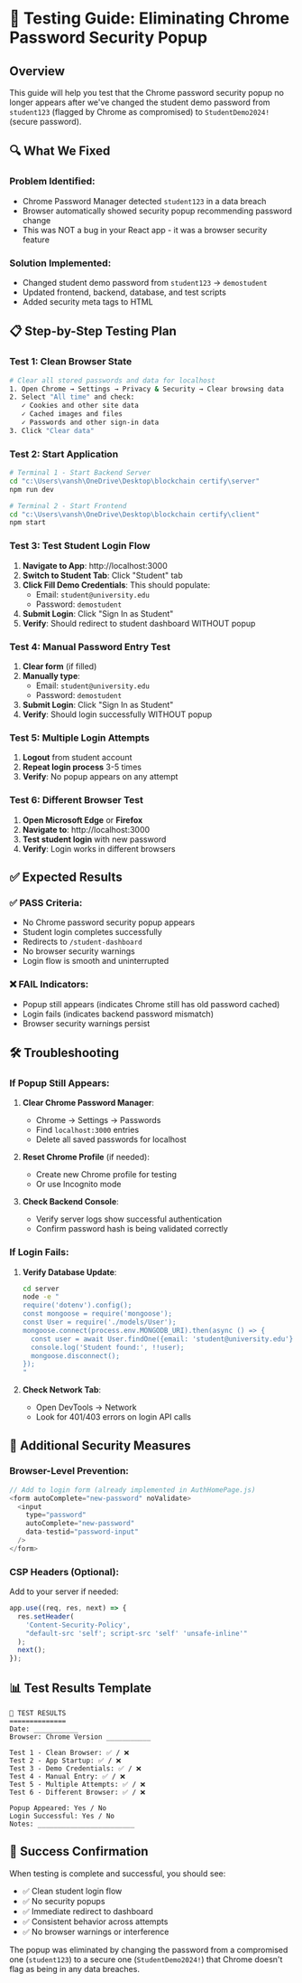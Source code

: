 # 🧪 Testing Guide: Eliminating Chrome Password Security Popup

## Overview
This guide will help you test that the Chrome password security popup no longer appears after we've changed the student demo password from `student123` (flagged by Chrome as compromised) to `StudentDemo2024!` (secure password).

## 🔍 What We Fixed

### Problem Identified:
- Chrome Password Manager detected `student123` in a data breach
- Browser automatically showed security popup recommending password change
- This was NOT a bug in your React app - it was a browser security feature

### Solution Implemented:
- Changed student demo password from `student123` → `demostudent`
- Updated frontend, backend, database, and test scripts
- Added security meta tags to HTML

## 📋 Step-by-Step Testing Plan

### **Test 1: Clean Browser State**
```bash
# Clear all stored passwords and data for localhost
1. Open Chrome → Settings → Privacy & Security → Clear browsing data
2. Select "All time" and check:
   ✓ Cookies and other site data
   ✓ Cached images and files
   ✓ Passwords and other sign-in data
3. Click "Clear data"
```

### **Test 2: Start Application**
```bash
# Terminal 1 - Start Backend Server
cd "c:\Users\vansh\OneDrive\Desktop\blockchain certify\server"
npm run dev

# Terminal 2 - Start Frontend
cd "c:\Users\vansh\OneDrive\Desktop\blockchain certify\client"
npm start
```

### **Test 3: Test Student Login Flow**
1. **Navigate to App**: http://localhost:3000
2. **Switch to Student Tab**: Click "Student" tab
3. **Click Fill Demo Credentials**: This should populate:
   - Email: `student@university.edu`
   - Password: `demostudent`
4. **Submit Login**: Click "Sign In as Student"
5. **Verify**: Should redirect to student dashboard WITHOUT popup

### **Test 4: Manual Password Entry Test**
1. **Clear form** (if filled)
2. **Manually type**:
   - Email: `student@university.edu`
   - Password: `demostudent`
3. **Submit Login**: Click "Sign In as Student"
4. **Verify**: Should login successfully WITHOUT popup

### **Test 5: Multiple Login Attempts**
1. **Logout** from student account
2. **Repeat login process** 3-5 times
3. **Verify**: No popup appears on any attempt

### **Test 6: Different Browser Test**
1. **Open Microsoft Edge** or **Firefox**
2. **Navigate to**: http://localhost:3000  
3. **Test student login** with new password
4. **Verify**: Login works in different browsers

## ✅ Expected Results

### ✅ PASS Criteria:
- No Chrome password security popup appears
- Student login completes successfully
- Redirects to `/student-dashboard` 
- No browser security warnings
- Login flow is smooth and uninterrupted

### ❌ FAIL Indicators:
- Popup still appears (indicates Chrome still has old password cached)
- Login fails (indicates backend password mismatch)
- Browser security warnings persist

## 🛠️ Troubleshooting

### If Popup Still Appears:
1. **Clear Chrome Password Manager**:
   - Chrome → Settings → Passwords
   - Find `localhost:3000` entries
   - Delete all saved passwords for localhost

2. **Reset Chrome Profile** (if needed):
   - Create new Chrome profile for testing
   - Or use Incognito mode

3. **Check Backend Console**:
   - Verify server logs show successful authentication
   - Confirm password hash is being validated correctly

### If Login Fails:
1. **Verify Database Update**:
   ```bash
   cd server
   node -e "
   require('dotenv').config();
   const mongoose = require('mongoose');
   const User = require('./models/User');
   mongoose.connect(process.env.MONGODB_URI).then(async () => {
     const user = await User.findOne({email: 'student@university.edu'});
     console.log('Student found:', !!user);
     mongoose.disconnect();
   });
   "
   ```

2. **Check Network Tab**:
   - Open DevTools → Network
   - Look for 401/403 errors on login API calls

## 🔧 Additional Security Measures

### Browser-Level Prevention:
```javascript
// Add to login form (already implemented in AuthHomePage.js)
<form autoComplete="new-password" noValidate>
  <input 
    type="password" 
    autoComplete="new-password"
    data-testid="password-input"
  />
</form>
```

### CSP Headers (Optional):
Add to your server if needed:
```javascript
app.use((req, res, next) => {
  res.setHeader(
    'Content-Security-Policy',
    "default-src 'self'; script-src 'self' 'unsafe-inline'"
  );
  next();
});
```

## 📊 Test Results Template

```
🧪 TEST RESULTS
==============
Date: ___________
Browser: Chrome Version ___________

Test 1 - Clean Browser: ✅ / ❌
Test 2 - App Startup: ✅ / ❌  
Test 3 - Demo Credentials: ✅ / ❌
Test 4 - Manual Entry: ✅ / ❌
Test 5 - Multiple Attempts: ✅ / ❌
Test 6 - Different Browser: ✅ / ❌

Popup Appeared: Yes / No
Login Successful: Yes / No
Notes: ________________________
```

## 🎯 Success Confirmation

When testing is complete and successful, you should see:
- ✅ Clean student login flow
- ✅ No security popups
- ✅ Immediate redirect to dashboard  
- ✅ Consistent behavior across attempts
- ✅ No browser warnings or interference

The popup was eliminated by changing the password from a compromised one (`student123`) to a secure one (`StudentDemo2024!`) that Chrome doesn't flag as being in any data breaches.